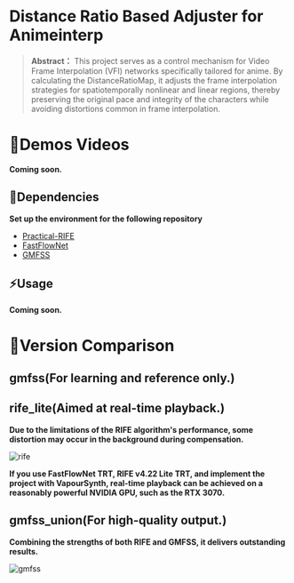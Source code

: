 # Distance Ratio Based Adjuster for Animeinterp

> **Abstract：** This project serves as a control mechanism for Video Frame Interpolation (VFI) networks specifically
> tailored for anime.
> By calculating the DistanceRatioMap, it adjusts the frame interpolation strategies for spatiotemporally nonlinear and
> linear regions,
> thereby preserving the original pace and integrity of the characters while avoiding distortions common in frame
> interpolation.

# 👀Demos Videos

**Coming soon.**

## 🔧Dependencies
**Set up the environment for the following repository**
- [Practical-RIFE](https://github.com/hzwer/Practical-RIFE)
- [FastFlowNet](https://github.com/ltkong218/FastFlowNet)
- [GMFSS](https://github.com/98mxr/GMFSS_Fortuna)

## ⚡Usage 

**Coming soon.**

# 📖Version Comparison

## gmfss(For learning and reference only.)

## rife_lite(Aimed at real-time playback.)

**Due to the limitations of the RIFE algorithm's performance, some distortion may occur in the background during
compensation.**

![rife](https://github.com/user-attachments/assets/e0480165-c748-43ac-ad3c-5e6fb7adea7f)

**If you use FastFlowNet TRT, RIFE v4.22 Lite TRT, and implement the project with VapourSynth, real-time playback can be
achieved on a reasonably powerful NVIDIA GPU, such as the RTX 3070.**

## gmfss_union(For high-quality output.)

**Combining the strengths of both RIFE and GMFSS, it delivers outstanding results.**

![gmfss](https://github.com/user-attachments/assets/5a4ca540-ddfa-4a93-ab21-e39eb9299e89)
